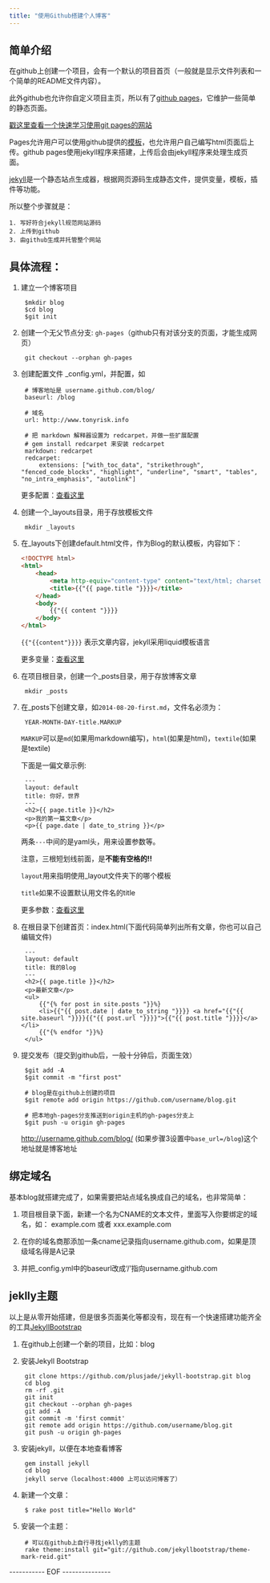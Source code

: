 ```yaml
---
title: "使用Github搭建个人博客"
---
```


## 简单介绍
在github上创建一个项目，会有一个默认的项目首页（一般就是显示文件列表和一个简单的README文件内容）。

此外github也允许你自定义项目主页，所以有了[github pages](https://pages.github.com/)，它维护一些简单的静态页面。

[戳这里查看一个快速学习使用git pages的网站](http://www.thinkful.com/learn/a-guide-to-using-github-pages/start/)

Pages允许用户可以使用github提供的[模板](https://help.github.com/articles/creating-pages-with-the-automatic-generator)，也允许用户自己编写html页面后上传。github pages使用jekyll程序来搭建，上传后会由jekyll程序来处理生成页面。

[jekyll](http://jekyllrb.com/)是一个静态站点生成器，根据网页源码生成静态文件，提供变量，模板，插件等功能。

所以整个步骤就是：

	1. 写好符合jekyll规范网站源码
	2. 上传到github
	3. 由github生成并托管整个网站

<!--break-->

## 具体流程：

1. 建立一个博客项目

		$mkdir blog
		$cd blog
		$git init

2. 创建一个无父节点分支: `gh-pages`（github只有对该分支的页面，才能生成网页）

		git checkout --orphan gh-pages

3. 创建配置文件 _config.yml，并配置，如

        # 博客地址是 username.github.com/blog/
        baseurl: /blog

        # 域名
        url: http://www.tonyrisk.info

        # 把 markdown 解释器设置为 redcarpet，并做一些扩展配置
        # gem install redcarpet 来安装 redcarpet
        markdown: redcarpet
        redcarpet:
            extensions: ["with_toc_data", "strikethrough", "fenced_code_blocks", "highlight", "underline", "smart", "tables", "no_intra_emphasis", "autolink"]
		
    更多配置：[查看这里](http://jekyllrb.com/docs/configuration/)

4. 创建一个_layouts目录，用于存放模板文件

		mkdir _layouts

5. 在_layouts下创建default.html文件，作为Blog的默认模板，内容如下：

    ``` html
    <!DOCTYPE html>
    <html>
	    <head>
		    <meta http-equiv="content-type" content="text/html; charset=utf-8" />
            <title>{{"{{ page.title "}}}}</title>
        </head>
	    <body>
		    {{"{{ content "}}}}
        </body>
    </html>
    ```

    `{{"{{content"}}}}` 表示文章内容，jekyll采用liquid模板语言

    更多变量：[查看这里](http://jekyllrb.com/docs/variables/)

6. 在项目根目录，创建一个_posts目录，用于存放博客文章

		mkdir _posts

7. 在_posts下创建文章，如`2014-08-20-first.md`，文件名必须为：

		YEAR-MONTH-DAY-title.MARKUP
		
    `MARKUP`可以是`md`(如果用markdown编写)，`html`(如果是html)，`textile`(如果是textile)
   
	下面是一偏文章示例:
	
		--- 
		layout: default
		title: 你好，世界
		---
		<h2>{{ page.title }}</h2>
		<p>我的第一篇文章</p>
		<p>{{ page.date | date_to_string }}</p>

    两条`---`中间的是yaml头，用来设置参数等。
    
    注意，三根短划线前面，是**不能有空格的!!**
    
    `layout`用来指明使用_layout文件夹下的哪个模板
    
    `title`如果不设置默认用文件名的title
    
    更多参数：[查看这里](http://jekyllrb.com/docs/frontmatter/)

8. 在根目录下创建首页：index.html(下面代码简单列出所有文章，你也可以自己编辑文件)

		---
		layout: default
		title: 我的Blog
		---
		<h2>{{ page.title }}</h2>
		<p>最新文章</p>
		<ul>
			{{"{% for post in site.posts "}}%}
			<li>{{"{{ post.date | date_to_string "}}}} <a href="{{"{{ site.baseurl "}}}}{{"{{ post.url "}}}}">{{"{{ post.title "}}}}</a></li>
			{{"{% endfor "}}%}
		</ul>

9. 提交发布（提交到github后，一般十分钟后，页面生效）

		$git add -A
		$git commit -m "first post"
        
		# blog是在github上创建的项目
		$git remote add origin https://github.com/username/blog.git
        
		# 把本地gh-pages分支推送到origin主机的gh-pages分支上
		$git push -u origin gh-pages

	http://username.github.com/blog/ (如果步骤3设置中`base_url=/blog`)这个地址就是博客地址

## 绑定域名
基本blog就搭建完成了，如果需要把站点域名换成自己的域名，也非常简单：

1. 项目根目录下面，新建一个名为CNAME的文本文件，里面写入你要绑定的域名，如：
   example.com 或者 xxx.example.com

2. 在你的域名商那添加一条cname记录指向username.github.com，如果是顶级域名得是A记录

3. 并把_config.yml中的baseurl改成‘/’指向username.github.com

## jeklly主题
以上是从零开始搭建，但是很多页面美化等都没有，现在有一个快速搭建功能齐全的工具[JekyllBootstrap](http://jekyllbootstrap.com/)

1. 在github上创建一个新的项目，比如：blog
2. 安装Jekyll Bootstrap

		git clone https://github.com/plusjade/jekyll-bootstrap.git blog
		cd blog
		rm -rf .git
		git init
		git checkout --orphan gh-pages
		git add -A
		git commit -m 'first commit'
		git remote add origin https://github.com/username/blog.git
		git push -u origin gh-pages

3. 安装jekyll，以便在本地查看博客

		gem install jekyll
		cd blog
		jekyll serve（localhost:4000 上可以访问博客了）

4. 新建一个文章：

		$ rake post title="Hello World"

5. 安装一个主题：

		# 可以在github上自行寻找jeklly的主题
		rake theme:install git="git://github.com/jekyllbootstrap/theme-mark-reid.git"

----------- EOF ---------------
